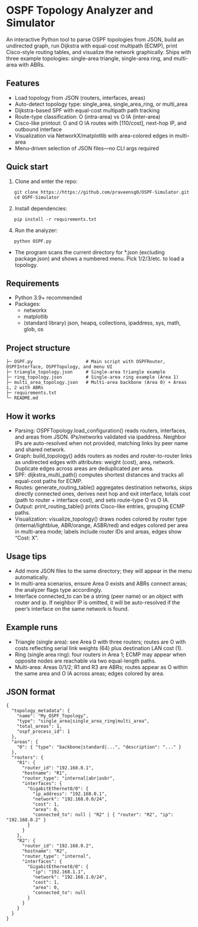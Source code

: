 # OSPF Topology Analyzer and Simulator

An interactive Python tool to parse OSPF topologies from JSON, build an undirected graph, run Dijkstra with equal-cost multipath (ECMP), print Cisco-style routing tables, and visualize the network graphically. Ships with three example topologies: single-area triangle, single-area ring, and multi-area with ABRs.

## Features
- Load topology from JSON (routers, interfaces, areas)
- Auto-detect topology type: single_area, single_area_ring, or multi_area
- Dijkstra-based SPF with equal-cost multipath path tracking
- Route-type classification: O (intra-area) vs O IA (inter-area)
- Cisco-like printout: O and O IA routes with [110/cost], next-hop IP, and outbound interface
- Visualization via NetworkX/matplotlib with area-colored edges in multi-area
- Menu-driven selection of JSON files—no CLI args required

## Quick start
1. Clone and enter the repo:
```
   git clone https://https://github.com/praveensg0/OSPF-Simulator.git
   cd OSPF-Simulator
```

2. Install dependencies:
```
   pip install -r requirements.txt
```

4. Run the analyzer:
```
   python OSPF.py
```
   - The program scans the current directory for *.json (excluding package.json) and shows a numbered menu. Pick 1/2/3/etc. to load a topology.

## Requirements
- Python 3.9+ recommended
- Packages:
  - networkx
  - matplotlib
  - (standard library) json, heapq, collections, ipaddress, sys, math, glob, os


## Project structure
```
├─ OSPF.py                    # Main script with OSPFRouter, OSPFInterface, OSPFTopology, and menu UI
├─ triangle_topology.json     # Single-area triangle example
├─ ring_topology.json         # Single-area ring example (Area 1)
├─ multi_area_topology.json   # Multi-area backbone (Area 0) + Areas 1, 2 with ABRs
├─ requirements.txt
└─ README.md
```
## How it works
- Parsing: OSPFTopology.load_configuration() reads routers, interfaces, and areas from JSON. IPs/networks validated via ipaddress. Neighbor IPs are auto-resolved when not provided, matching links by peer name and shared network.
- Graph: build_topology() adds routers as nodes and router-to-router links as undirected edges with attributes: weight (cost), area, network. Duplicate edges across areas are deduplicated per area.
- SPF: dijkstra_multi_path() computes shortest distances and tracks all equal-cost paths for ECMP.
- Routes: generate_routing_table() aggregates destination networks, skips directly connected ones, derives next hop and exit interface, totals cost (path to router + interface cost), and sets route-type O vs O IA.
- Output: print_routing_table() prints Cisco-like entries, grouping ECMP paths.
- Visualization: visualize_topology() draws nodes colored by router type (internal/lightblue, ABR/orange, ASBR/red) and edges colored per area in multi-area mode; labels include router IDs and areas, edges show “Cost: X”.

## Usage tips
- Add more JSON files to the same directory; they will appear in the menu automatically.
- In multi-area scenarios, ensure Area 0 exists and ABRs connect areas; the analyzer flags type accordingly.
- Interface connected_to can be a string (peer name) or an object with router and ip. If neighbor IP is omitted, it will be auto-resolved if the peer’s interface on the same network is found.

## Example runs
- Triangle (single area): see Area 0 with three routers; routes are O with costs reflecting serial link weights (64) plus destination LAN cost (1).
- Ring (single area ring): four routers in Area 1; ECMP may appear when opposite nodes are reachable via two equal-length paths.
- Multi-area: Areas 0/1/2; R1 and R3 are ABRs; routes appear as O within the same area and O IA across areas; edges colored by area.

## JSON format
```
{
  "topology_metadata": {
    "name": "My_OSPF_Topology",
    "type": "single_area|single_area_ring|multi_area",
    "total_areas": 1,
    "ospf_process_id": 1
  },
  "areas": {
    "0": { "type": "backbone|standard|...", "description": "..." }
  },
  "routers": {
    "R1": {
      "router_id": "192.168.0.1",
      "hostname": "R1",
      "router_type": "internal|abr|asbr",
      "interfaces": {
        "GigabitEthernet0/0": {
          "ip_address": "192.168.0.1",
          "network": "192.168.0.0/24",
          "cost": 1,
          "area": 0,
          "connected_to": null | "R2" | { "router": "R2", "ip": "192.168.0.2" }
        }
      }
    },
    "R2": {
      "router_id": "192.168.0.2",
      "hostname": "R2",
      "router_type": "internal",
      "interfaces": {
        "GigabitEthernet0/0": {
          "ip": "192.168.1.1",
          "network": "192.168.1.0/24",
          "cost": 1,
          "area": 0,
          "connected_to": null
        }
      }
    }
  }
}
```
